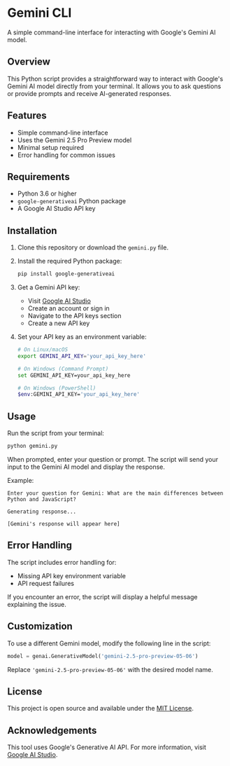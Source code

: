 # Gemini CLI

A simple command-line interface for interacting with Google's Gemini AI model.

## Overview

This Python script provides a straightforward way to interact with Google's Gemini AI model directly from your terminal. It allows you to ask questions or provide prompts and receive AI-generated responses.

## Features

- Simple command-line interface
- Uses the Gemini 2.5 Pro Preview model
- Minimal setup required
- Error handling for common issues

## Requirements

- Python 3.6 or higher
- `google-generativeai` Python package
- A Google AI Studio API key

## Installation

1. Clone this repository or download the `gemini.py` file.

2. Install the required Python package:
   ```bash
   pip install google-generativeai
   ```

3. Get a Gemini API key:
   - Visit [Google AI Studio](https://ai.google.dev/)
   - Create an account or sign in
   - Navigate to the API keys section
   - Create a new API key

4. Set your API key as an environment variable:
   ```bash
   # On Linux/macOS
   export GEMINI_API_KEY='your_api_key_here'
   
   # On Windows (Command Prompt)
   set GEMINI_API_KEY=your_api_key_here
   
   # On Windows (PowerShell)
   $env:GEMINI_API_KEY='your_api_key_here'
   ```

## Usage

Run the script from your terminal:

```bash
python gemini.py
```

When prompted, enter your question or prompt. The script will send your input to the Gemini AI model and display the response.

Example:
```
Enter your question for Gemini: What are the main differences between Python and JavaScript?

Generating response...

[Gemini's response will appear here]
```

## Error Handling

The script includes error handling for:
- Missing API key environment variable
- API request failures

If you encounter an error, the script will display a helpful message explaining the issue.

## Customization

To use a different Gemini model, modify the following line in the script:

```python
model = genai.GenerativeModel('gemini-2.5-pro-preview-05-06')
```

Replace `'gemini-2.5-pro-preview-05-06'` with the desired model name.

## License

This project is open source and available under the [MIT License](LICENSE).

## Acknowledgements

This tool uses Google's Generative AI API. For more information, visit [Google AI Studio](https://ai.google.dev/).

